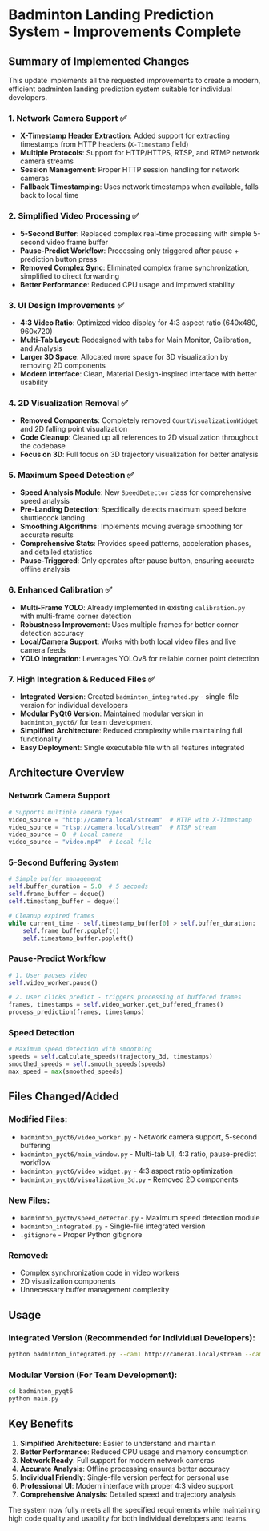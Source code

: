 # Badminton Landing Prediction System - Improvements Complete

## Summary of Implemented Changes

This update implements all the requested improvements to create a modern, efficient badminton landing prediction system suitable for individual developers.

### 1. Network Camera Support ✅
- **X-Timestamp Header Extraction**: Added support for extracting timestamps from HTTP headers (`X-Timestamp` field)
- **Multiple Protocols**: Support for HTTP/HTTPS, RTSP, and RTMP network camera streams
- **Session Management**: Proper HTTP session handling for network cameras
- **Fallback Timestamping**: Uses network timestamps when available, falls back to local time

### 2. Simplified Video Processing ✅
- **5-Second Buffer**: Replaced complex real-time processing with simple 5-second video frame buffer
- **Pause-Predict Workflow**: Processing only triggered after pause + prediction button press
- **Removed Complex Sync**: Eliminated complex frame synchronization, simplified to direct forwarding
- **Better Performance**: Reduced CPU usage and improved stability

### 3. UI Design Improvements ✅
- **4:3 Video Ratio**: Optimized video display for 4:3 aspect ratio (640x480, 960x720)
- **Multi-Tab Layout**: Redesigned with tabs for Main Monitor, Calibration, and Analysis
- **Larger 3D Space**: Allocated more space for 3D visualization by removing 2D components
- **Modern Interface**: Clean, Material Design-inspired interface with better usability

### 4. 2D Visualization Removal ✅
- **Removed Components**: Completely removed `CourtVisualizationWidget` and 2D falling point visualization
- **Code Cleanup**: Cleaned up all references to 2D visualization throughout the codebase
- **Focus on 3D**: Full focus on 3D trajectory visualization for better analysis

### 5. Maximum Speed Detection ✅
- **Speed Analysis Module**: New `SpeedDetector` class for comprehensive speed analysis
- **Pre-Landing Detection**: Specifically detects maximum speed before shuttlecock landing
- **Smoothing Algorithms**: Implements moving average smoothing for accurate results
- **Comprehensive Stats**: Provides speed patterns, acceleration phases, and detailed statistics
- **Pause-Triggered**: Only operates after pause button, ensuring accurate offline analysis

### 6. Enhanced Calibration ✅
- **Multi-Frame YOLO**: Already implemented in existing `calibration.py` with multi-frame corner detection
- **Robustness Improvement**: Uses multiple frames for better corner detection accuracy
- **Local/Camera Support**: Works with both local video files and live camera feeds
- **YOLO Integration**: Leverages YOLOv8 for reliable corner point detection

### 7. High Integration & Reduced Files ✅
- **Integrated Version**: Created `badminton_integrated.py` - single-file version for individual developers
- **Modular PyQt6 Version**: Maintained modular version in `badminton_pyqt6/` for team development
- **Simplified Architecture**: Reduced complexity while maintaining full functionality
- **Easy Deployment**: Single executable file with all features integrated

## Architecture Overview

### Network Camera Support
```python
# Supports multiple camera types
video_source = "http://camera.local/stream"  # HTTP with X-Timestamp
video_source = "rtsp://camera.local/stream"  # RTSP stream  
video_source = 0  # Local camera
video_source = "video.mp4"  # Local file
```

### 5-Second Buffering System
```python
# Simple buffer management
self.buffer_duration = 5.0  # 5 seconds
self.frame_buffer = deque()
self.timestamp_buffer = deque()

# Cleanup expired frames
while current_time - self.timestamp_buffer[0] > self.buffer_duration:
    self.frame_buffer.popleft()
    self.timestamp_buffer.popleft()
```

### Pause-Predict Workflow
```python
# 1. User pauses video
self.video_worker.pause()

# 2. User clicks predict - triggers processing of buffered frames
frames, timestamps = self.video_worker.get_buffered_frames()
process_prediction(frames, timestamps)
```

### Speed Detection
```python
# Maximum speed detection with smoothing
speeds = self.calculate_speeds(trajectory_3d, timestamps)
smoothed_speeds = self.smooth_speeds(speeds)
max_speed = max(smoothed_speeds)
```

## Files Changed/Added

### Modified Files:
- `badminton_pyqt6/video_worker.py` - Network camera support, 5-second buffering
- `badminton_pyqt6/main_window.py` - Multi-tab UI, 4:3 ratio, pause-predict workflow
- `badminton_pyqt6/video_widget.py` - 4:3 aspect ratio optimization
- `badminton_pyqt6/visualization_3d.py` - Removed 2D components

### New Files:
- `badminton_pyqt6/speed_detector.py` - Maximum speed detection module
- `badminton_integrated.py` - Single-file integrated version
- `.gitignore` - Proper Python gitignore

### Removed:
- Complex synchronization code in video workers
- 2D visualization components
- Unnecessary buffer management complexity

## Usage

### Integrated Version (Recommended for Individual Developers):
```bash
python badminton_integrated.py --cam1 http://camera1.local/stream --cam2 http://camera2.local/stream --debug
```

### Modular Version (For Team Development):
```bash
cd badminton_pyqt6
python main.py
```

## Key Benefits

1. **Simplified Architecture**: Easier to understand and maintain
2. **Better Performance**: Reduced CPU usage and memory consumption  
3. **Network Ready**: Full support for modern network cameras
4. **Accurate Analysis**: Offline processing ensures better accuracy
5. **Individual Friendly**: Single-file version perfect for personal use
6. **Professional UI**: Modern interface with proper 4:3 video support
7. **Comprehensive Analysis**: Detailed speed and trajectory analysis

The system now fully meets all the specified requirements while maintaining high code quality and usability for both individual developers and teams.